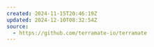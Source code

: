 ```yaml
---
created: 2024-11-15T20:46:19Z
updated: 2024-12-10T08:32:54Z
source:
  - https://github.com/terramate-io/terramate
---
```

